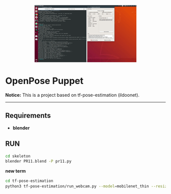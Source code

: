 <div style="text-align:center"><img src ="./demo.gif" /></div>

# OpenPose Puppet

**Notice:**  This is a project based on tf-pose-estimation (ildoonet).

---

## Requirements
  - **blender**

## RUN

``` bash
cd skeleton
blender PR11.blend -P pr11.py
```

**new term**

``` bash
cd tf-pose-estimation
python3 tf-pose-estimation/run_webcam.py --model=mobilenet_thin --resize=160x160 --camera=0
```